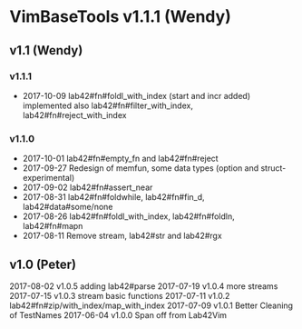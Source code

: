 # VimBaseTools v1.1.1 (Wendy)

## v1.1 (Wendy)

### v1.1.1

* 2017-10-09  lab42#fn#foldl_with_index (start and incr added) implemented also
              lab42#fn#filter_with_index, lab42#fn#reject_with_index

### v1.1.0 

* 2017-10-01 lab42#fn#empty_fn and lab42#fn#reject
* 2017-09-27 Redesign of memfun, some data types (option and struct-experimental)
* 2017-09-02 lab42#fn#assert_near
* 2017-08-31 lab42#fn#foldwhile, lab42#fn#fin_d, lab42#data#some/none
* 2017-08-26 lab42#fn#foldl_with_index, lab42#fn#foldln, lab42#fn#mapn
* 2017-08-11 Remove stream, lab42#str and lab42#rgx

## v1.0 (Peter)
2017-08-02 v1.0.5 adding lab42#parse
2017-07-19 v1.0.4 more streams
2017-07-15 v1.0.3 stream basic functions
2017-07-11 v1.0.2 lab42#fn#zip/with_index/map_with\_index
2017-07-09 v1.0.1 Better Cleaning of TestNames
2017-06-04 v1.0.0 Span off from Lab42Vim
